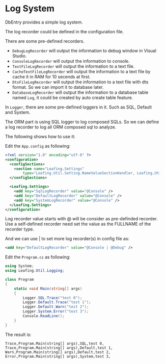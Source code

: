Log System
==========

DbEntry provides a simple log system.

The log recorder could be defined in the configuration file.

There are some pre-defined recorders.
* ``DebugLogRecorder`` will output the information to debug window in Visual Studio.
* ``ConsoleLogRecorder`` will output the information to console.
* ``TextFileLogRecorder`` will output the information to a text file.
* ``CacheTextFileLogRecorder`` will output the information to a text file by cache it in RAM for 10 secends at first.
* ``DtsFileLogRecorder`` will output the information to a text file with dts format. So we can import it to database later.
* ``DatabaseLogRecorder`` will output the information to a database table named ``Log``, it could be created by auto create table feature.

In ``Logger``, there are some pre-defined loggers in it. Such as SQL, Default and System. 

The ORM part is using SQL logger to log composed SQLs. So we can define a log recorder to log all ORM composed sql to analyze.

The following shows how to use it:

Edit the ``App.config`` as following:

````xml
<?xml version="1.0" encoding="utf-8" ?>
<configuration>
  <configSections>
    <section name="Leafing.Settings"
        type="Leafing.Util.Setting.NameValueSectionHandler, Leafing.Util" />
  </configSections>

  <Leafing.Settings>
    <add key="SqlLogRecorder" value="@Console" />
    <add key="DefaultLogRecorder" value="@Console" />
    <add key="SystemLogRecorder" value="@Console" />
  </Leafing.Settings>
</configuration>
````

Log recorder value starts with @ will be consider as pre-definded recorder. Use a self-defined recorder need set the value as the FULLNAME of the recorder type.

And we can use | to set more log recorder(s) in config file as:

````xml
<add key="DefaultLogRecorder" value="@Console | @Debug" />
````

Edit the ``Program.cs`` as following:

````c#
using System;
using Leafing.Util.Logging;

class Program
{
    static void Main(string[] args)
    {
        Logger.SQL.Trace("test 0");
        Logger.Default.Trace("test 1");
        Logger.Default.Warn("test 2");
        Logger.System.Error("test 3");
        Console.ReadLine();
    }
}
````

The result is:

````
Trace,Program.Main(string[] args),SQL,test 0,
Trace,Program.Main(string[] args),Default,test 1,
Warn,Program.Main(string[] args),Default,test 2,
Error,Program.Main(string[] args),System,test 3,
````
